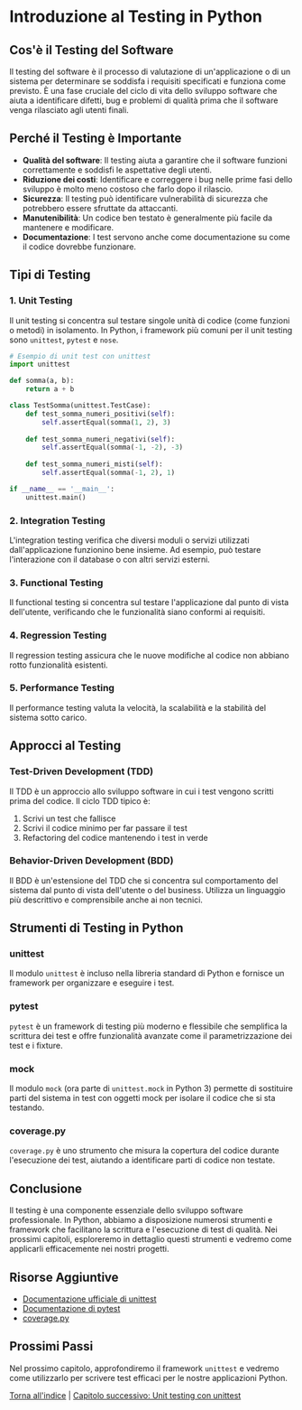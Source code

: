 # Introduzione al Testing in Python

## Cos'è il Testing del Software

Il testing del software è il processo di valutazione di un'applicazione o di un sistema per determinare se soddisfa i requisiti specificati e funziona come previsto. È una fase cruciale del ciclo di vita dello sviluppo software che aiuta a identificare difetti, bug e problemi di qualità prima che il software venga rilasciato agli utenti finali.

## Perché il Testing è Importante

- **Qualità del software**: Il testing aiuta a garantire che il software funzioni correttamente e soddisfi le aspettative degli utenti.
- **Riduzione dei costi**: Identificare e correggere i bug nelle prime fasi dello sviluppo è molto meno costoso che farlo dopo il rilascio.
- **Sicurezza**: Il testing può identificare vulnerabilità di sicurezza che potrebbero essere sfruttate da attaccanti.
- **Manutenibilità**: Un codice ben testato è generalmente più facile da mantenere e modificare.
- **Documentazione**: I test servono anche come documentazione su come il codice dovrebbe funzionare.

## Tipi di Testing

### 1. Unit Testing

Il unit testing si concentra sul testare singole unità di codice (come funzioni o metodi) in isolamento. In Python, i framework più comuni per il unit testing sono `unittest`, `pytest` e `nose`.

```python
# Esempio di unit test con unittest
import unittest

def somma(a, b):
    return a + b

class TestSomma(unittest.TestCase):
    def test_somma_numeri_positivi(self):
        self.assertEqual(somma(1, 2), 3)
        
    def test_somma_numeri_negativi(self):
        self.assertEqual(somma(-1, -2), -3)
        
    def test_somma_numeri_misti(self):
        self.assertEqual(somma(-1, 2), 1)

if __name__ == '__main__':
    unittest.main()
```

### 2. Integration Testing

L'integration testing verifica che diversi moduli o servizi utilizzati dall'applicazione funzionino bene insieme. Ad esempio, può testare l'interazione con il database o con altri servizi esterni.

### 3. Functional Testing

Il functional testing si concentra sul testare l'applicazione dal punto di vista dell'utente, verificando che le funzionalità siano conformi ai requisiti.

### 4. Regression Testing

Il regression testing assicura che le nuove modifiche al codice non abbiano rotto funzionalità esistenti.

### 5. Performance Testing

Il performance testing valuta la velocità, la scalabilità e la stabilità del sistema sotto carico.

## Approcci al Testing

### Test-Driven Development (TDD)

Il TDD è un approccio allo sviluppo software in cui i test vengono scritti prima del codice. Il ciclo TDD tipico è:

1. Scrivi un test che fallisce
2. Scrivi il codice minimo per far passare il test
3. Refactoring del codice mantenendo i test in verde

### Behavior-Driven Development (BDD)

Il BDD è un'estensione del TDD che si concentra sul comportamento del sistema dal punto di vista dell'utente o del business. Utilizza un linguaggio più descrittivo e comprensibile anche ai non tecnici.

## Strumenti di Testing in Python

### unittest

Il modulo `unittest` è incluso nella libreria standard di Python e fornisce un framework per organizzare e eseguire i test.

### pytest

`pytest` è un framework di testing più moderno e flessibile che semplifica la scrittura dei test e offre funzionalità avanzate come il parametrizzazione dei test e i fixture.

### mock

Il modulo `mock` (ora parte di `unittest.mock` in Python 3) permette di sostituire parti del sistema in test con oggetti mock per isolare il codice che si sta testando.

### coverage.py

`coverage.py` è uno strumento che misura la copertura del codice durante l'esecuzione dei test, aiutando a identificare parti di codice non testate.

## Conclusione

Il testing è una componente essenziale dello sviluppo software professionale. In Python, abbiamo a disposizione numerosi strumenti e framework che facilitano la scrittura e l'esecuzione di test di qualità. Nei prossimi capitoli, esploreremo in dettaglio questi strumenti e vedremo come applicarli efficacemente nei nostri progetti.

## Risorse Aggiuntive

- [Documentazione ufficiale di unittest](https://docs.python.org/3/library/unittest.html)
- [Documentazione di pytest](https://docs.pytest.org/)
- [coverage.py](https://coverage.readthedocs.io/)

## Prossimi Passi

Nel prossimo capitolo, approfondiremo il framework `unittest` e vedremo come utilizzarlo per scrivere test efficaci per le nostre applicazioni Python.

[Torna all'indice](../README.md) | [Capitolo successivo: Unit testing con unittest](02-unittest.md)